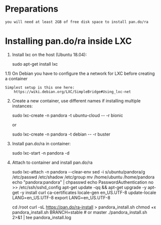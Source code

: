 # Preparations

    you will need at least 2GB of free disk space to install pan.do/ra

# Installing pan.do/ra inside LXC

1) Install lxc on the host (Ubuntu 18.04):

    sudo apt-get install lxc

1.1) On Debian you have to configure the a network for LXC before creating a container

    Simplest setup is this one here:
        https://wiki.debian.org/LXC/SimpleBridge#Using_lxc-net

2) Create a new container, use different names if installing multiple instances:

    sudo lxc-create -n pandora -t ubuntu-cloud -- -r bionic

    or

    sudo lxc-create -n pandora -t debian -- -r buster

3) Install pan.do/ra in container:

    sudo lxc-start -n pandora -d

4) Attach to container and install pan.do/ra

    sudo lxc-attach -n pandora --clear-env
    sed -i s/ubuntu/pandora/g /etc/passwd /etc/shadow /etc/group
    mv /home/ubuntu /home/pandora
    echo "pandora:pandora" | chpasswd
    echo PasswordAuthentication no >> /etc/ssh/sshd_config
    apt-get update -qq && apt-get upgrade -y
    apt-get -y install curl ca-certificates
    locale-gen en_US.UTF-8
    update-locale LANG=en_US.UTF-8
    export LANG=en_US.UTF-8

    cd /root
    curl -sL https://pan.do/ra-install > pandora_install.sh
    chmod +x pandora_install.sh
    BRANCH=stable # or master
    ./pandora_install.sh 2>&1 | tee pandora_install.log

